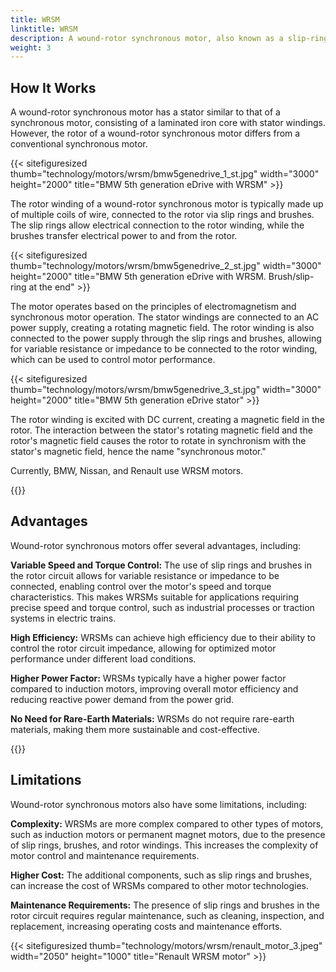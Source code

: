 ```yaml
---
title: WRSM
linktitle: WRSM
description: A wound-rotor synchronous motor, also known as a slip-ring synchronous motor or externally excited synchronous motor (EESM), is a type of electric motor that combines features of both synchronous motors and wound-rotor induction motors.
weight: 3
---
```

<!-- markdownlint-disable MD033 -->

## How It Works

A wound-rotor synchronous motor has a stator similar to that of a synchronous motor, consisting of a laminated iron core with stator windings. However, the rotor of a wound-rotor synchronous motor differs from a conventional synchronous motor.

{{< sitefiguresized thumb="technology/motors/wrsm/bmw5genedrive_1_st.jpg" width="3000" height="2000" title="BMW 5th generation eDrive with WRSM" >}}

The rotor winding of a wound-rotor synchronous motor is typically made up of multiple coils of wire, connected to the rotor via slip rings and brushes. The slip rings allow electrical connection to the rotor winding, while the brushes transfer electrical power to and from the rotor.

{{< sitefiguresized thumb="technology/motors/wrsm/bmw5genedrive_2_st.jpg" width="3000" height="2000" title="BMW 5th generation eDrive with WRSM. Brush/slip-ring at the end" >}}

The motor operates based on the principles of electromagnetism and synchronous motor operation. The stator windings are connected to an AC power supply, creating a rotating magnetic field. The rotor winding is also connected to the power supply through the slip rings and brushes, allowing for variable resistance or impedance to be connected to the rotor winding, which can be used to control motor performance.

{{< sitefiguresized thumb="technology/motors/wrsm/bmw5genedrive_3_st.jpg" width="3000" height="2000" title="BMW 5th generation eDrive stator" >}}

The rotor winding is excited with DC current, creating a magnetic field in the rotor. The interaction between the stator's rotating magnetic field and the rotor's magnetic field causes the rotor to rotate in synchronism with the stator's magnetic field, hence the name "synchronous motor."

Currently, BMW, Nissan, and Renault use WRSM motors.

{{<evkxdisplayaddarticle />}}

## Advantages

Wound-rotor synchronous motors offer several advantages, including:

**Variable Speed and Torque Control:** The use of slip rings and brushes in the rotor circuit allows for variable resistance or impedance to be connected, enabling control over the motor's speed and torque characteristics. This makes WRSMs suitable for applications requiring precise speed and torque control, such as industrial processes or traction systems in electric trains.

**High Efficiency:** WRSMs can achieve high efficiency due to their ability to control the rotor circuit impedance, allowing for optimized motor performance under different load conditions.

**Higher Power Factor:** WRSMs typically have a higher power factor compared to induction motors, improving overall motor efficiency and reducing reactive power demand from the power grid.

**No Need for Rare-Earth Materials:** WRSMs do not require rare-earth materials, making them more sustainable and cost-effective.

{{<evkxdisplayaddarticle />}}

## Limitations

Wound-rotor synchronous motors also have some limitations, including:

**Complexity:** WRSMs are more complex compared to other types of motors, such as induction motors or permanent magnet motors, due to the presence of slip rings, brushes, and rotor windings. This increases the complexity of motor control and maintenance requirements.

**Higher Cost:** The additional components, such as slip rings and brushes, can increase the cost of WRSMs compared to other motor technologies.

**Maintenance Requirements:** The presence of slip rings and brushes in the rotor circuit requires regular maintenance, such as cleaning, inspection, and replacement, increasing operating costs and maintenance efforts.

{{< sitefiguresized thumb="technology/motors/wrsm/renault_motor_3.jpeg" width="2050" height="1000" title="Renault WRSM motor" >}}
